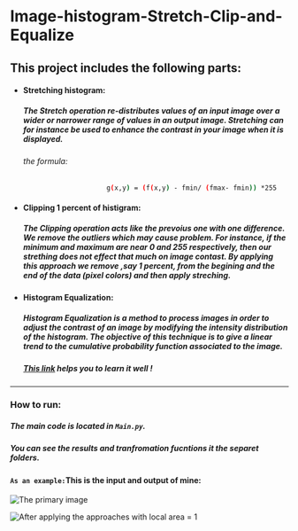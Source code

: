 # Image-histogram-Stretch-Clip-and-Equalize
## This project includes the following parts:
* #### Stretching histogram:
    ##### The **Stretch** operation re-distributes values of an input image over a wider or narrower range of values in an output image. Stretching can for instance be used to enhance the **contrast** in your image when it is displayed.
    
    ###### the formula: 

   ```sh
                        g(x,y) = (f(x,y) - fmin/ (fmax- fmin)) *255
    ```
* #### Clipping 1 percent of histigram:
     ##### The **Clipping** operation acts like the prevoius one with one difference. We remove the outliers which may cause problem. For instance, if the minimum and maximum are near 0 and 255 respectively, then our strething does not effect that much on  image contast. By applying this approach we remove ,say 1 percent, from the begining and the end of the data (pixel colors) and then apply streching.


* #### Histogram Equalization:
     #####  **Histogram Equalization** is a method to process images in order to adjust the contrast of an image by modifying the intensity distribution of the histogram. The objective of this technique is to give a linear trend to the cumulative probability function associated to the image.
    
    ##### [This link](http://www.sci.utah.edu/~acoste/uou/Image/project1/Arthur_COSTE_Project_1_report.html) helps you to learn it well !
***
### How to run:
##### The main code is located in `Main.py`.
##### You can see the results and tranfromation fucntions it the separet folders.
#### `As an example:`This is the input and output of mine:
![The primary image](/images/Q3.jpg)

![After applying the approaches with local area = 1](/results/local_area(1).jpg)
